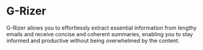 # G-Rizer
G-Rizer allows you to effortlessly extract essential information from lengthy emails and receive concise and coherent summaries, enabling you to stay informed and productive without being overwhelmed by the content. 
